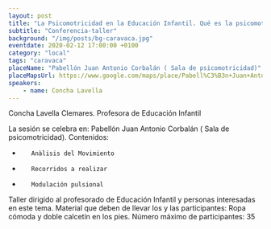 ```yaml
---
layout: post
title: "La Psicomotricidad en la Educación Infantil. Qué es la psicomotricidad y su utilidad. (Segunda Sesión)"
subtitle: "Conferencia-taller"
background: "/img/posts/bg-caravaca.jpg"
eventdate: 2020-02-12 17:00:00 +0100
category: "local"
tags: "caravaca"
placeName: "Pabellón Juan Antonio Corbalán ( Sala de psicomotricidad)"
placeMapsUrl: https://www.google.com/maps/place/Pabell%C3%B3n+Juan+Antonio+Corbal%C3%A1n/@38.1059742,-1.8544025,15z/data=!4m5!3m4!1s0x0:0x24e11ef34102f862!8m2!3d38.1059742!4d-1.8544025
speakers:
    - name: Concha Lavella
---
```

  

 Concha Lavella Clemares. Profesora de Educación Infantil
  
La sesión se celebra en: Pabellón Juan Antonio Corbalán ( Sala de psicomotricidad). Contenidos:
-        Anàlisis del Movimiento 
-        Recorridos a realizar
-        Modulación pulsional
Taller dirigido al profesorado de Educación Infantil y personas interesadas en este tema.
Material que deben de llevar los y las participantes: Ropa cómoda y doble calcetín en los pies. Número máximo de participantes: 35
